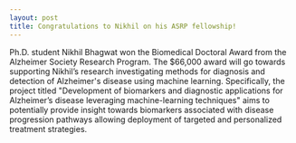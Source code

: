 ```yaml
---
layout: post
title: Congratulations to Nikhil on his ASRP fellowship!
---
```


Ph.D. student Nikhil Bhagwat won the Biomedical Doctoral Award from the Alzheimer Society Research Program. The $66,000 award will go towards supporting Nikhil’s research investigating methods for diagnosis and detection of Alzheimer's disease using machine learning. Specifically, the project titled "Development of biomarkers and diagnostic applications for Alzheimer’s disease leveraging machine-learning techniques" aims to potentially provide insight towards biomarkers associated with disease progression pathways allowing deployment of targeted and personalized treatment strategies.
 


